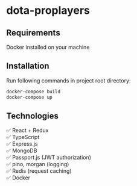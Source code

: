 # dota-proplayers

## Requirements
Docker installed on your machine

## Installation
Run following commands in project root directory:
```sh
docker-compose build
docker-compose up
```

## Technologies
✅ React + Redux  
✅ TypeScript  
✅ Express.js  
✅ MongoDB  
✅ Passport.js (JWT authorization)  
✅ pino, morgan (logging)  
✅ Redis (request caching)  
✅ Docker  
